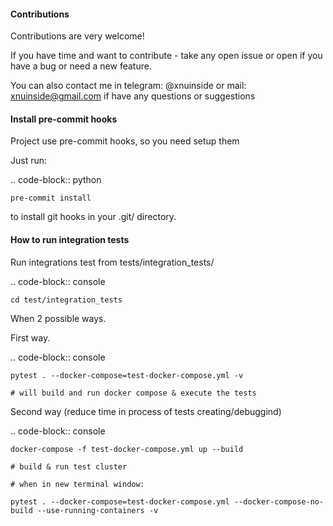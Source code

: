 #### Contributions

Contributions are very welcome!


If you have time and want to contribute - take any open issue or open if you have a bug or need a new feature.

You can also contact me in telegram: @xnuinside or mail: xnuinside@gmail.com if have any questions or suggestions


#### Install pre-commit hooks

Project use pre-commit hooks, so you need setup them

Just run:

.. code-block:: python

    pre-commit install

to install git hooks in your .git/ directory.

#### How to run integration tests


Run integrations test from  tests/integration_tests/

.. code-block:: console

    cd test/integration_tests

When 2 possible ways.

First way.

.. code-block:: console

    pytest . --docker-compose=test-docker-compose.yml -v

    # will build and run docker compose & execute the tests


Second way (reduce time in process of tests creating/debuggind)

.. code-block:: console

    docker-compose -f test-docker-compose.yml up --build

    # build & run test cluster

    # when in new terminal window:

    pytest . --docker-compose=test-docker-compose.yml --docker-compose-no-build --use-running-containers -v

